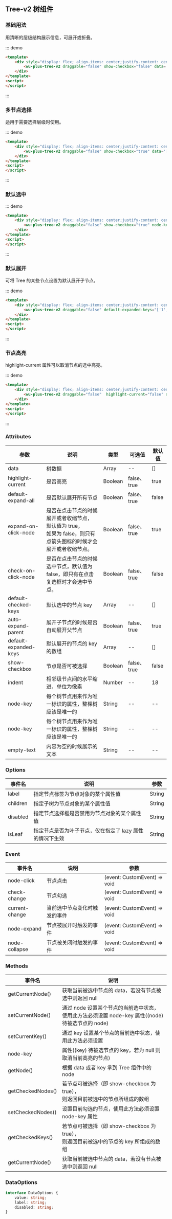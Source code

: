 
## Tree-v2 树组件

### 基础用法

用清晰的层级结构展示信息，可展开或折叠。

::: demo
```html
<template>
    <div style="display: flex; align-items: center;justify-content: center;padding: 16px">
        <wu-plus-tree-v2 draggable="false" show-checkbox="false" data='[{"label":"一级 1","value":"1","children":[{"label":"二级 1-1","value":"1.1","children":[{"label":"三级 1-1-1","value":"1.1.1"}]}]},{"label":"一级 2","value":"2","children":[{"label":"二级 2-1","value":"2.1","children":[{"label":"三级 2-1-1","value":"2.1.1"}]},{"label":"二级 2-2","value":"2.2","children":[{"label":"三级 2-2-1","value":"2.2.1"}]}]},{"label":"一级 3","value":"3","children":[{"label":"二级 3-1","value":"3.1","children":[{"label":"三级 3-1-1","value":"3.1.1"}]},{"label":"二级 3-2","value":"3.2","children":[{"label":"三级 3-2-1","value":"3.2.1"}]}]}]'></wu-plus-tree-v2>
    </div>
</template>
<script>
</script>
```
:::

### 多节点选择

适用于需要选择层级时使用。

::: demo
```html
<template>
    <div style="display: flex; align-items: center;justify-content: center;padding: 16px">
        <wu-plus-tree-v2 draggable="false" show-checkbox="true" data='[{"label":"一级 1","value":"1","children":[{"label":"二级 1-1","value":"1.1","children":[{"label":"三级 1-1-1","value":"1.1.1"}]}]},{"label":"一级 2","value":"2","children":[{"label":"二级 2-1","value":"2.1","children":[{"label":"三级 2-1-1","value":"2.1.1"}]},{"label":"二级 2-2","value":"2.2","children":[{"label":"三级 2-2-1","value":"2.2.1"}]}]},{"label":"一级 3","value":"3","children":[{"label":"二级 3-1","value":"3.1","children":[{"label":"三级 3-1-1","value":"3.1.1"}]},{"label":"二级 3-2","value":"3.2","children":[{"label":"三级 3-2-1","value":"3.2.1"}]}]}]'></wu-plus-tree-v2>
    </div>
</template>
<script>
</script>
```
:::

### 默认选中

::: demo
```html
<template>
    <div style="display: flex; align-items: center;justify-content: center;padding: 16px">
        <wu-plus-tree-v2 draggable="false" show-checkbox="true" node-key="value" id="tree1" default-checked-keys="['1']" data='[{"label":"一级 1","value":"1","children":[{"label":"二级 1-1","value":"1.1","children":[{"label":"三级 1-1-1","value":"1.1.1"}]}]},{"label":"一级 2","value":"2","children":[{"label":"二级 2-1","value":"2.1","children":[{"label":"三级 2-1-1","value":"2.1.1"}]},{"label":"二级 2-2","value":"2.2","children":[{"label":"三级 2-2-1","value":"2.2.1"}]}]},{"label":"一级 3","value":"3","children":[{"label":"二级 3-1","value":"3.1","children":[{"label":"三级 3-1-1","value":"3.1.1"}]},{"label":"二级 3-2","value":"3.2","children":[{"label":"三级 3-2-1","value":"3.2.1"}]}]}]'></wu-plus-tree-v2>
    </div>
</template>
<script>
</script>
```
:::

### 默认展开

可将 Tree 的某些节点设置为默认展开子节点。

::: demo
```html
<template>
    <div style="display: flex; align-items: center;justify-content: center;padding: 16px">
        <wu-plus-tree-v2 draggable="false" default-expanded-keys="['1', '1.1']" show-checkbox="true" node-key="value" id="tree1" default-checked-keys="['1']" data='[{"label":"一级 1","value":"1","children":[{"label":"二级 1-1","value":"1.1","children":[{"label":"三级 1-1-1","value":"1.1.1"}]}]},{"label":"一级 2","value":"2","children":[{"label":"二级 2-1","value":"2.1","children":[{"label":"三级 2-1-1","value":"2.1.1"}]},{"label":"二级 2-2","value":"2.2","children":[{"label":"三级 2-2-1","value":"2.2.1"}]}]},{"label":"一级 3","value":"3","children":[{"label":"二级 3-1","value":"3.1","children":[{"label":"三级 3-1-1","value":"3.1.1"}]},{"label":"二级 3-2","value":"3.2","children":[{"label":"三级 3-2-1","value":"3.2.1"}]}]}]'></wu-plus-tree-v2>
    </div>
</template>
<script>
</script>
```
:::

### 节点高亮

highlight-current 属性可以取消节点的选中高亮。

::: demo
```html
<template>
    <div style="display: flex; align-items: center;justify-content: center;padding: 16px">
        <wu-plus-tree-v2 draggable="false"  highlight-current="false" show-checkbox="true" node-key="value" id="tree1" data='[{"label":"一级 1","value":"1","children":[{"label":"二级 1-1","value":"1.1","children":[{"label":"三级 1-1-1","value":"1.1.1"}]}]},{"label":"一级 2","value":"2","children":[{"label":"二级 2-1","value":"2.1","children":[{"label":"三级 2-1-1","value":"2.1.1"}]},{"label":"二级 2-2","value":"2.2","children":[{"label":"三级 2-2-1","value":"2.2.1"}]}]},{"label":"一级 3","value":"3","children":[{"label":"二级 3-1","value":"3.1","children":[{"label":"三级 3-1-1","value":"3.1.1"}]},{"label":"二级 3-2","value":"3.2","children":[{"label":"三级 3-2-1","value":"3.2.1"}]}]}]'></wu-plus-tree-v2>
    </div>
</template>
<script>
</script>
```
:::

### Attributes

| 参数                    | 说明                                                                    | 类型        | 可选值          | 默认值    |
|-----------------------|-----------------------------------------------------------------------|-----------|--------------|--------|
| data                  | 	树数据                                                                  | 	Array    | 	--          | 	[]    |
| highlight-current     | 	是否高亮                                                                 | 	Boolean  | 	false、true  | 	true  |
| default-expand-all    | 	是否默认展开所有节点                                                           | 	Boolean	 | false、true   | 	false |
| expand-on-click-node  | 	是否在点击节点的时候展开或者收缩节点， 默认值为 true，</br> 如果为 false，则只有点箭头图标的时候才会展开或者收缩节点。 | 	Boolean  | 	false、true  | 	true  |
| check-on-click-node   | 	是否在点击节点的时候选中节点，默认值为 false，即只有在点击复选框时才会选中节点。                          | 	Boolean  | 	false、true  | 	false |
| default-checked-keys  | 	默认选中的节点 key                                                          | 	Array    | 	--          | 	[]    |
| auto-expand-parent	   | 展开子节点的时候是否自动展开父节点                                                     | 	Boolean  | 	false、true  | 	true  |
| default-expanded-keys | 	默认展开的节点的 key 的数组                                                     | 	Array    | 	--          | 	[]    |
| show-checkbox         | 	节点是否可被选择                                                             | 	Boolean  | 	false、true	 | false  |
| indent                | 	相邻级节点间的水平缩进，单位为像素                                                    | 	Number   | 	--          | 	18    |
| node-key	             | 每个树节点用来作为唯一标识的属性，整棵树应该是唯一的                                            | 	String   | 	--          | 	--    |
| node-key	             | 每个树节点用来作为唯一标识的属性，整棵树应该是唯一的                                            | 	String   | 	--          | 	--    |
| empty-text	           | 内容为空的时候展示的文本	                                                         | String	   | --	          | --     |

### Options

| 事件名      | 说明                               | 参数      | 
|----------|----------------------------------|---------|
| label	   | 指定节点标签为节点对象的某个属性值                | 	String |
| children | 	指定子树为节点对象的某个属性值                 | 	String |
| disabled | 	指定节点选择框是否禁用为节点对象的某个属性值          | 	String |
| isLeaf   | 	指定节点是否为叶子节点，仅在指定了 lazy 属性的情况下生效 | 	String |

### Event

| 事件名             | 说明             | 参数                            | 
|-----------------|----------------|-------------------------------|
| node-click	     | 节点点击           | 	(event: CustomEvent) => void |
| check-change    | 	节点勾选	         | (event: CustomEvent) => void  |
| current-change	 | 当前选中节点变化时触发的事件 | 	(event: CustomEvent) => void |
| node-expand	    | 节点被展开时触发的事件	   | (event: CustomEvent) => void  |
| node-collapse   | 	节点被关闭时触发的事件	  | (event: CustomEvent) => void  |

### Methods

| 事件名               | 说明                                                                     | 
|-------------------|------------------------------------------------------------------------|
| getCurrentNode()  | 	获取当前被选中节点的 data，若没有节点被选中则返回 null                                      |
| setCurrentNode()  | 	通过 node 设置某个节点的当前选中状态，</br> 使用此方法必须设置 node-key 属性((node) 待被选节点的 node) |
| setCurrentKey()   | 	通过 key 设置某个节点的当前选中状态，使用此方法必须设置                                        |
| node-key          | 属性((key) 待被选节点的 key，若为 null 则取消当前高亮的节点)                                |
| getNode()         | 	根据 data 或者 key 拿到 Tree 组件中的 node                                      |
| getCheckedNodes() | 	若节点可被选择（即 show-checkbox 为 true），</br> 则返回目前被选中的节点所组成的数组               |
| setCheckedNodes() | 	设置目前勾选的节点，使用此方法必须设置 node-key 属性                                       |
| getCheckedKeys()	 | 若节点可被选择（即 show-checkbox 为 true），</br> 则返回目前被选中的节点的 key 所组成的数组          |
| getCurrentNode()	 | 获取当前被选中节点的 data，若没有节点被选中则返回 null                                       |

### DataOptions

```ts
interface DataOptions {
    value: string;
    label: string;
    disabled: string;
}
```
